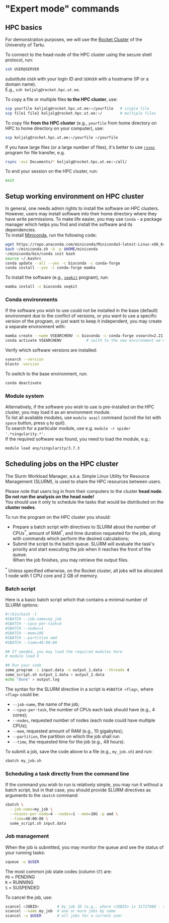 # "Expert mode" commands

## HPC basics

For demonstration purposes, we will use the [Rocket Cluster](https://hpc.ut.ee/services/HPC-services/Rocket) of the University of Tartu.

To connect to the head-node of the HPC cluster using the secure shell protocol, run:
```bash
ssh USER@SERVER
```
substitute `USER` with your login ID and `SERVER` with a hostname (IP or a domain name).<br/>
E.g., `ssh koljalg@rocket.hpc.ut.ee`.

To copy a file or multiple files **to the HPC cluster**, use:
```bash
scp yourfile koljalg@rocket.hpc.ut.ee:~/yourfile   # single file
scp file1 file2 koljalg@rocket.hpc.ut.ee:~/        # multiple files
```
To copy file **from the HPC cluster** (e.g., `yourfile` from home directory on HPC to home directory on your computer), use:
```bash
scp koljalg@rocket.hpc.ut.ee:~/yourfile ~/yourfile
```

If you have large files (or a large number of files), it's better to use [`rsync`](https://en.wikipedia.org/wiki/Rsync) program for file transfer, e.g.
```bash
rsync -avz Documents/* koljalg@rocket.hpc.ut.ee:~/all/
```

To end your session on the HPC cluster, run:
```bash
exit
```

## Setup working environment on HPC cluster

In general, one needs admin rights to install the software on HPC clusters. However, users may install software into their home directory where they have write permissions. To make life easier, you may use `Conda` - a package manager which helps you find and install the software and its dependencies.<br/>
To install [Miniconda](https://docs.conda.io/en/latest/index.html), run the following code:
```bash
wget https://repo.anaconda.com/miniconda/Miniconda3-latest-Linux-x86_64.sh -O ~/miniconda.sh
bash ~/miniconda.sh -b -p $HOME/miniconda
~/miniconda/bin/conda init bash
source ~/.bashrc
conda update --all --yes -c bioconda -c conda-forge
conda install --yes -c conda-forge mamba
```

To install the software (e.g., [`seqkit`](https://bioinf.shenwei.me/seqkit/) program), run:
```bash
mamba install -c bioconda seqkit
```


### Conda environments

If the software you wish to use could not be installed in the base (default) environment due to the conflict of versions, or you want to use a specific version of the program, or just want to keep it independent, you may create a separate environment with:
```bash
mamba create --name VSEARCHENV -c bioconda -c conda-forge vsearch=2.21.1 blast=2.13.0
conda activate VSEARCHENV           # swith to the new environment we've created
```

Verify which software versions are installed:
```bash
vsearch --version
blastn -version
```

To switch to the base environment, run:
```bash
conda deactivate
```

### Module system

Alternatively, if the software you wish to use is pre-installed on the HPC cluster, you may load it as an environment module.<br/>
To list all available modules, use `module avail` command (scroll the list with `space` button, press `q` to quit).<br/>
To search for a particular module, use e.g. `module -r spider '.*singularity.*'`.<br/>
If the required software was found, you need to load the module, e.g.:
```bash
module load any/singularity/3.7.3
```


## Scheduling jobs on the HPC cluster

The Slurm Workload Manager, a.k.a. Simple Linux Utility for Resource Management (SLURM), is used to share the HPC resources between users.

Please note that users log in from their computers to the cluster **head node**.<br/>
**Do not run the analysis on the head node!**<br/>
You should use it only to schedule the tasks that would be distributed on the **cluster nodes**.

To run the program on the HPC cluster you should:
- Prepare a batch script with directives to SLURM about the number of CPUs<sup>\*</sup>, amount of RAM<sup>\*</sup>, and time duration requested for the job, along with commands which perform the desired calculations;<br/>
- Submit the script to the batch queue. SLURM will evaluate the task's priority and start executing the job when it reaches the front of the queue.<br/>
When the job finishes, you may retrieve the output files.

<sup>\*</sup> Unless specified otherwise, on the Rocket cluster, all jobs will be allocated 1 node with 1 CPU core and 2 GB of memory.

### Batch script

Here is a basic batch script which that contains a minimal number of SLURM options:
```bash
#!/bin/bash -l
#SBATCH --job-name=my_job
#SBATCH --cpus-per-task=4
#SBATCH --nodes=1
#SBATCH --mem=10G
#SBATCH --partition amd
#SBATCH --time=48:00:00

## If needed, you may load the required modules here
# module load X

## Run your code
some_program -i input.data -o output_1.data --threads 4
some_script.sh output_1.data > output_2.data
echo "Done" > output.log
```

The syntax for the SLURM directive in a script is `#SBATCH <flag>`, where `<flag>` could be:<br/>
- `--job-name`, the name of the job;
- `--cpus-per-task`, the number of CPUs each task should have (e.g., 4 cores);
- `--nodes`, requested number of nodes (each node could have multiple CPUs);
- `--mem`, requested amount of RAM (e.g., 10 gigabytes);
- `--partition`, the partition on which the job shall run
- `--time`, the requested time for the job (e.g., 48 hours).

To submit a job, save the code above to a file (e.g., `my_job.sh`) and run:
```bash
sbatch my_job.sh
```

### Scheduling a task directly from the command line

If the command you wish to run is relatively simple, you may run it without a batch script, but in that case, you should provide SLURM directives as arguments to the `sbatch` command:
```bash
sbatch \
  --job-name=my_job \
  --ntasks-per-node=4 --nodes=1 --mem=10G -p amd \
  --time=48:00:00 \
  some_script.sh input.data
```

### Job management

When the job is submitted, you may monitor the queue and see the status of your running tasks:
```bash
squeue -u $USER
```
The most common job state codes (column `ST`) are:<br/>
`PD` =   PENDING<br/>
`R`  =   RUNNING<br/>
`S`  =   SUSPENDED<br/>

To cancel the job, use:
```bash
scancel <JOBID>        # by job ID (e.g., where <JOBID> is 31727880 - see the column JOBID in "squeue" output)
scancel --name my_job  # one or more jobs by name
scancel -u $USER       # all jobs for a current user
```
